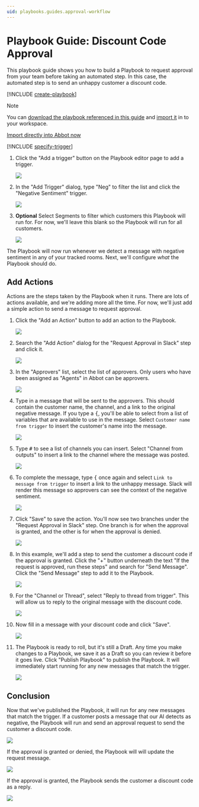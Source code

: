 ```yaml
---
uid: playbooks.guides.approval-workflow
---
```


# Playbook Guide: Discount Code Approval

This playbook guide shows you how to build a Playbook to request approval from your team before taking an automated step. In this case, the automated step is to send an unhappy customer a discount code.

[!INCLUDE [create-playbook](../../../includes/create-playbook.md)]

> [!NOTE]
> You can <a href="/public/playbooks/playbook.approval-workflow.json" download>download the playbook referenced in this guide</a> and [import it](xref:playbooks.import) in to your workspace.
> <div><a class="btn btn-secondary" href="https://app.ab.bot/playbooks/import#Input.Name=Discount%20Code%20Approval&Input.Description=Request%20approval%20before%20automatically%20sending%20a%20discount%20code%20to%20unhappy%20customers&Input.DefinitionUrl=https://docs.ab.bot/public/playbooks/playbook.approval-workflow.json" target="_blank"><i class="bi bi-cloud-upload"></i> Import directly into Abbot now</a></div>

[!INCLUDE [specify-trigger](../../../includes/specify-trigger.md)]

1. Click the "Add a trigger" button on the Playbook editor page to add a trigger.

    <img src="/public/images/articles/quick-start.playbooks/add-trigger-button.png">

2. In the "Add Trigger" dialog, type "Neg" to filter the list and click the "Negative Sentiment" trigger.

    <img src="/public/images/articles/quick-start.playbooks/add-trigger-neg-search.png">

3. **Optional** Select Segments to filter which customers this Playbook will run for. For now, we'll leave this blank so the Playbook will run for all customers.

    <img src="/public/images/articles/quick-start.playbooks/add-trigger-choose-segment.png">

The Playbook will now run whenever we detect a message with negative sentiment in any of your tracked rooms.
Next, we'll configure _what_ the Playbook should do.

## Add Actions

Actions are the steps taken by the Playbook when it runs. There are lots of actions available, and we're adding more all the time.
For now, we'll just add a simple action to send a message to request approval.

1. Click the "Add an Action" button to add an action to the Playbook.

    <img src="/public/images/articles/quick-start.playbooks/add-action-button.png">

2. Search the "Add Action" dialog for the "Request Approval in Slack" step and click it.

    <img src="/public/images/articles/playbooks.approval-workflow/add-request-approval.png">

3. In the "Approvers" list, select the list of approvers. Only users who have been assigned as "Agents" in Abbot can be approvers.

    <img src="/public/images/articles/playbooks.approval-workflow/select-approvers.png">

4. Type in a message that will be sent to the approvers. This should contain the customer name, the channel, and a link to the original negative message. If you type a <kbd>{</kbd>, you'll be able to select from a list of variables that are available to use in the message. Select `Customer name from trigger` to insert the customer's name into the message.

    <img src="/public/images/articles/playbooks.approval-workflow/message-with-customer.png">

5. Type <kbd>#</kbd> to see a list of channels you can insert. Select "Channel from outputs" to insert a link to the channel where the message was posted.

    <img src="/public/images/articles/playbooks.approval-workflow/message-with-customer-channel.png">

6. To complete the message, type <kbd>{</kbd> once again and select `Link to message from trigger` to insert a link to the unhappy message. Slack will render this message so approvers can see the context of the negative sentiment.

    <img src="/public/images/articles/playbooks.approval-workflow/link-to-message.png">

7. Click "Save" to save the action. You'll now see two branches under the "Request Approval in Slack" step. One branch is for when the approval is granted, and the other is for when the approval is denied.

    <img src="/public/images/articles/playbooks.approval-workflow/save-request-approval.png">

8. In this example, we'll add a step to send the customer a discount code if the approval is granted. Click the "+" button underneath the text "If the request is approved, run these steps" and search for "Send Message". Click the "Send Message" step to add it to the Playbook.

    <img src="/public/images/articles/playbooks.approval-workflow/send-message-search.png">

9. For the "Channel or Thread", select "Reply to thread from trigger". This will allow us to reply to the original message with the discount code.

    <img src="/public/images/articles/playbooks.approval-workflow/reply-in-thread.png">

10. Now fill in a message with your discount code and click "Save".

    <img src="/public/images/articles/playbooks.approval-workflow/we-sorry.png">

11. The Playbook is ready to roll, but it's still a Draft. Any time you make changes to a Playbook, we save it as a Draft so you can review it before it goes live. Click "Publish Playbook" to publish the Playbook. It will immediately start running for any new messages that match the trigger.

    <img src="/public/images/articles/playbooks.approval-workflow/publish-it.png">

## Conclusion

Now that we've published the Playbook, it will run for any new messages that match the trigger. If a customer posts a message that our AI detects as negative, the Playbook will run and send an approval request to send the customer a discount code.

<img src="/public/images/articles/playbooks.approval-workflow/approval-request.png">

If the approval is granted or denied, the Playbook will will update the request message.

<img src="/public/images/articles/playbooks.approval-workflow/approval-request-updated.png">

If the approval is granted, the Playbook sends the customer a discount code as a reply.

<img src="/public/images/articles/playbooks.approval-workflow/approval-discount.png">
